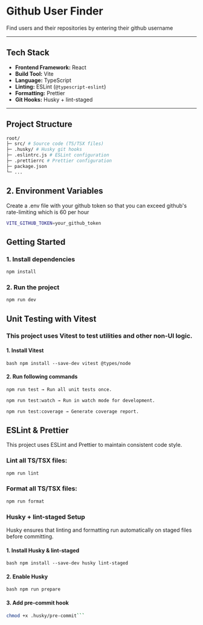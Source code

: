 # Github User Finder

Find users and their repositories by entering their github username

---

## Tech Stack

- **Frontend Framework:** React
- **Build Tool:** Vite
- **Language:** TypeScript
- **Linting:** ESLint (`@typescript-eslint`)
- **Formatting:** Prettier
- **Git Hooks:** Husky + lint-staged

---

## Project Structure

```bash
root/
├─ src/ # Source code (TS/TSX files)
├─ .husky/ # Husky git hooks
├─ .eslintrc.js # ESLint configuration
├─ .prettierrc # Prettier configuration
├─ package.json
└─ ...
```

## 2. Environment Variables

Create a .env file with your github token so that you can exceed github's rate-limiting which is 60 per hour

```bash
VITE_GITHUB_TOKEN=your_github_token
```

## Getting Started

### 1. Install dependencies

```bash
npm install
```

### 2. Run the project

```bash
npm run dev
```

## Unit Testing with Vitest

### This project uses Vitest to test utilities and other non-UI logic.

#### 1. Install Vitest

`bash npm install --save-dev vitest @types/node`

#### 2. Run following commands

```bash
npm run test → Run all unit tests once.

npm run test:watch → Run in watch mode for development.

npm run test:coverage → Generate coverage report.
```

## ESLint & Prettier

This project uses ESLint and Prettier to maintain consistent code style.

### Lint all TS/TSX files:

```bash
npm run lint
```

### Format all TS/TSX files:

```bash
npm run format
```


### Husky + lint-staged Setup

Husky ensures that linting and formatting run automatically on staged files before committing.

#### 1. Install Husky & lint-staged

`bash npm install --save-dev husky lint-staged`

#### 2. Enable Husky

`bash npm run prepare`

#### 3. Add pre-commit hook

````bash npx husky set .husky/pre-commit "npx lint-staged"
chmod +x .husky/pre-commit```
````
